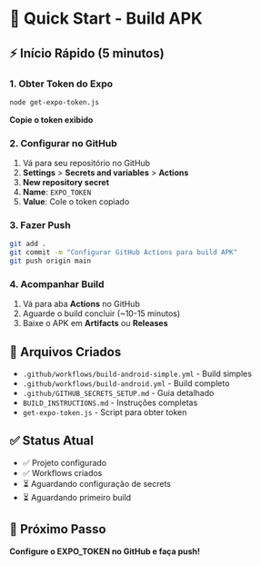 # 🚀 Quick Start - Build APK

## ⚡ Início Rápido (5 minutos)

### 1. Obter Token do Expo
```bash
node get-expo-token.js
```
**Copie o token exibido**

### 2. Configurar no GitHub
1. Vá para seu repositório no GitHub
2. **Settings** > **Secrets and variables** > **Actions**
3. **New repository secret**
4. **Name**: `EXPO_TOKEN`
5. **Value**: Cole o token copiado

### 3. Fazer Push
```bash
git add .
git commit -m "Configurar GitHub Actions para build APK"
git push origin main
```

### 4. Acompanhar Build
1. Vá para aba **Actions** no GitHub
2. Aguarde o build concluir (~10-15 minutos)
3. Baixe o APK em **Artifacts** ou **Releases**

## 📁 Arquivos Criados

- `.github/workflows/build-android-simple.yml` - Build simples
- `.github/workflows/build-android.yml` - Build completo
- `.github/GITHUB_SECRETS_SETUP.md` - Guia detalhado
- `BUILD_INSTRUCTIONS.md` - Instruções completas
- `get-expo-token.js` - Script para obter token

## ✅ Status Atual

- ✅ Projeto configurado
- ✅ Workflows criados
- ⏳ Aguardando configuração de secrets
- ⏳ Aguardando primeiro build

## 🎯 Próximo Passo

**Configure o EXPO_TOKEN no GitHub e faça push!**
